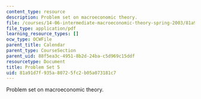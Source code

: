 ```yaml
---
content_type: resource
description: Problem set on macroeconomic theory.
file: /courses/14-06-intermediate-macroeconomic-theory-spring-2003/81a91d7f935a80725fc2b05a073181c7_1406ps5.pdf
file_type: application/pdf
learning_resource_types: []
ocw_type: OCWFile
parent_title: Calendar
parent_type: CourseSection
parent_uid: 88f5ea3c-4951-8b2d-24ba-c5d969c15ddf
resourcetype: Document
title: Problem Set 5
uid: 81a91d7f-935a-8072-5fc2-b05a073181c7
---
```

Problem set on macroeconomic theory.

